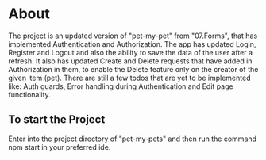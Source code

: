 # About
The project is an updated version of "pet-my-pet" from "07.Forms", that has implemented Authentication and Authorization. The app has updated Login, Register and Logout and also the ability to save the data of the user after a refresh. It also has updated Create and Delete requests that have added in Authorization in them, to enable the Delete feature only on the creator of the given item (pet). There are still a few todos that are yet to be implemented like: Auth guards, Error handling during Authentication and Edit page functionality.

## To start the Project
Enter into the project directory of "pet-my-pets" and then run the command npm start in your preferred ide.
